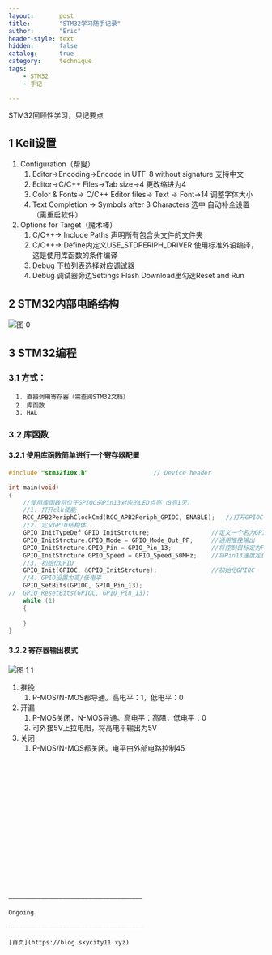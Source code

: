 ```yaml
---
layout:       post
title:        "STM32学习随手记录"
author:       "Eric"
header-style: text
hidden:       false
catalog:      true
category:     technique
tags:
    - STM32
    - 手记

---
```

STM32回顾性学习，只记要点

## 1 Keil设置
1. Configuration（帮叟）
   1. Editor->Encoding->Encode in UTF-8 without signature 支持中文
   2. Editor->C/C++ Files->Tab size->4 更改缩进为4
   3. Color & Fonts-> C/C++ Editor files-> Text -> Font->14 调整字体大小
   4. Text Completion -> Symbols after 3 Characters 选中 自动补全设置（需重启软件）
2. Options for Target（魔术棒）
   1. C/C++-> Include Paths 声明所有包含头文件的文件夹
   2. C/C++-> Define内定义USE_STDPERIPH_DRIVER 使用标准外设编译，这是使用库函数的条件编译
   3. Debug 下拉列表选择对应调试器
   4. Debug 调试器旁边Settings Flash Download里勾选Reset and Run

## 2 STM32内部电路结构
![图 0](https://cdn.jsdelivr.net/gh/skycity11/picture@master/pic/87c0f39c51fa6e2f03d5a623635c74c71777db1dce7b17fa6d61abc73195c688.png)  


## 3 STM32编程
   ### 3.1 方式：
      1. 直接调用寄存器（需查阅STM32文档）
      2. 库函数
      3. HAL
   
   ### 3.2 库函数

#### 3.2.1 使用库函数简单进行一个寄存器配置
   
```c
#include "stm32f10x.h"                  // Device header

int main(void)
{
	//使用库函数将位于GPIOC的Pin13对应的LED点亮（0亮1灭）
	//1. 打开clk使能
	RCC_APB2PeriphClockCmd(RCC_APB2Periph_GPIOC, ENABLE); 	//打开GPIOC的clk使能
	//2. 定义GPIO结构体
	GPIO_InitTypeDef GPIO_InitStrcture;					//定义一个名为GPIO_InitStrcture的结构体，并在下面描述结构体的内容
	GPIO_InitStrcture.GPIO_Mode = GPIO_Mode_Out_PP; 	//通用推挽输出
	GPIO_InitStrcture.GPIO_Pin = GPIO_Pin_13; 			//将控制目标定为Pin13（跳转：点击Class为member的GPIO_Pin）
	GPIO_InitStrcture.GPIO_Speed = GPIO_Speed_50MHz;	//将Pin13速度定位50MHz
	//3. 初始化GPIO
	GPIO_Init(GPIOC, &GPIO_InitStrcture); 				//初始化GPIOC
	//4. GPIO设置为高/低电平
	GPIO_SetBits(GPIOC, GPIO_Pin_13);
//	GPIO_ResetBits(GPIOC, GPIO_Pin_13);
	while (1)
	{
		
	}
}
```


#### 3.2.2 寄存器输出模式
![![图 1](https://cdn.jsdelivr.net/gh/skycity11/picture@master/pic/7c1a099dcd573099a95407cb3c971a2d2be35948eda20e9744b23ebdf81cfb2f.png)  
 1](https://cdn.jsdelivr.net/gh/skycity11/picture@master/pic/2c7f31407fb659852c99794bdb36cf6a109a5301a0faf34c0028e22e1b30f4b3.png)  

   1. 推挽
      1. P-MOS/N-MOS都导通。高电平：1，低电平：0
   2. 开漏
      1. P-MOS关闭，N-MOS导通。高电平：高阻，低电平：0
      2. 可外接5V上拉电阻，将高电平输出为5V
   3. 关闭
      1. P-MOS/N-MOS都关闭。电平由外部电路控制45

```



















—————————————————————————————————————

Ongoing

—————————————————————————————————————

[首页](https://blog.skycity11.xyz)